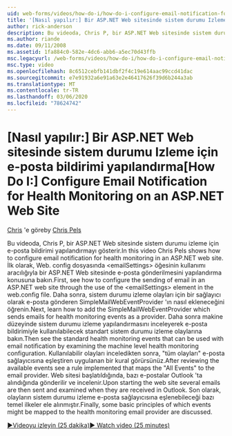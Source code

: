 ```yaml
---
uid: web-forms/videos/how-do-i/how-do-i-configure-email-notification-for-health-monitoring-on-an-aspnet-web-site
title: '[Nasıl yapılır:] Bir ASP.NET Web sitesinde sistem durumu Izleme için e-posta bildirimi yapılandırma | Microsoft Docs'
author: rick-anderson
description: Bu videoda, Chris P, bir ASP.NET Web sitesinde sistem durumu izleme için e-posta bildirimi yapılandırmayı gösterir. İlk olarak bkz. e-gönderimi yapılandırma...
ms.author: riande
ms.date: 09/11/2008
ms.assetid: 1fa884c0-582e-4dc6-abb6-a5ec70d43ffb
msc.legacyurl: /web-forms/videos/how-do-i/how-do-i-configure-email-notification-for-health-monitoring-on-an-aspnet-web-site
msc.type: video
ms.openlocfilehash: 8c6512cebfb141dbf2f4c19e614aac99ccd41dac
ms.sourcegitcommit: e7e91932a6e91a63e2e46417626f39d6b244a3ab
ms.translationtype: MT
ms.contentlocale: tr-TR
ms.lasthandoff: 03/06/2020
ms.locfileid: "78624742"
---
```

# <a name="how-do-i-configure-email-notification-for-health-monitoring-on-an-aspnet-web-site"></a><span data-ttu-id="e7bbf-104">[Nasıl yapılır:] Bir ASP.NET Web sitesinde sistem durumu Izleme için e-posta bildirimi yapılandırma</span><span class="sxs-lookup"><span data-stu-id="e7bbf-104">[How Do I:] Configure Email Notification for Health Monitoring on an ASP.NET Web Site</span></span>

<span data-ttu-id="e7bbf-105">[Chris](https://twitter.com/chrispels) 'e göre</span><span class="sxs-lookup"><span data-stu-id="e7bbf-105">by [Chris Pels](https://twitter.com/chrispels)</span></span>

<span data-ttu-id="e7bbf-106">Bu videoda, Chris P, bir ASP.NET Web sitesinde sistem durumu izleme için e-posta bildirimi yapılandırmayı gösterir.</span><span class="sxs-lookup"><span data-stu-id="e7bbf-106">In this video Chris Pels shows how to configure email notification for health monitoring in an ASP.NET web site.</span></span> <span data-ttu-id="e7bbf-107">İlk olarak, Web. config dosyasında &lt;emailSettings&gt; öğesinin kullanımı aracılığıyla bir ASP.NET Web sitesinde e-posta gönderilmesini yapılandırma konusuna bakın.</span><span class="sxs-lookup"><span data-stu-id="e7bbf-107">First, see how to configure the sending of email in an ASP.NET web site through the use of the &lt;emailSettings&gt; element in the web.config file.</span></span> <span data-ttu-id="e7bbf-108">Daha sonra, sistem durumu izleme olayları için bir sağlayıcı olarak e-posta gönderen SimpleMailWebEventProvider 'ın nasıl ekleneceğini öğrenin.</span><span class="sxs-lookup"><span data-stu-id="e7bbf-108">Next, learn how to add the SimpleMailWebEventProvider which sends emails for health monitoring events as a provider.</span></span> <span data-ttu-id="e7bbf-109">Daha sonra makine düzeyinde sistem durumu izleme yapılandırmasını inceleyerek e-posta bildirimiyle kullanılabilecek standart sistem durumu izleme olaylarına bakın.</span><span class="sxs-lookup"><span data-stu-id="e7bbf-109">Then see the standard health monitoring events that can be used with email notification by examining the machine level health monitoring configuration.</span></span> <span data-ttu-id="e7bbf-110">Kullanılabilir olayları inceledikten sonra, "tüm olayları" e-posta sağlayıcısına eşleştiren uygulanan bir kural görürsünüz.</span><span class="sxs-lookup"><span data-stu-id="e7bbf-110">After reviewing the available events see a rule implemented that maps the "All Events" to the email provider.</span></span> <span data-ttu-id="e7bbf-111">Web sitesi başlatıldığında, bazı e-postalar Outlook 'ta alındığında gönderilir ve incelenir.</span><span class="sxs-lookup"><span data-stu-id="e7bbf-111">Upon starting the web site several emails are then sent and examined when they are received in Outlook.</span></span> <span data-ttu-id="e7bbf-112">Son olarak, olayların sistem durumu izleme e-posta sağlayıcısına eşlenebileceği bazı temel ilkeler ele alınmıştır.</span><span class="sxs-lookup"><span data-stu-id="e7bbf-112">Finally, some basic principles of which events might be mapped to the health monitoring email provider are discussed.</span></span>

[<span data-ttu-id="e7bbf-113">&#9654;Videoyu izleyin (25 dakika)</span><span class="sxs-lookup"><span data-stu-id="e7bbf-113">&#9654; Watch video (25 minutes)</span></span>](https://channel9.msdn.com/Blogs/ASP-NET-Site-Videos/how-do-i-configure-email-notification-for-health-monitoring-on-an-aspnet-web-site)
